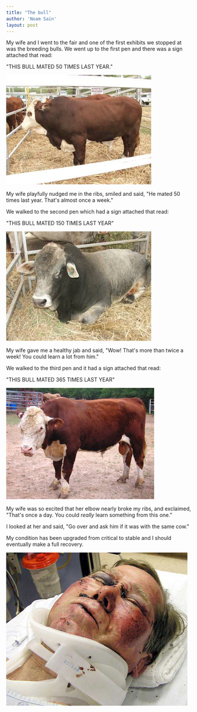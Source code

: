 ```yaml
---
title: "The bull"
author: 'Noam Sain'
layout: post
---
```


My wife and I went to the fair and one of the first exhibits we stopped at was the breeding bulls. We went up to the first pen and there was a sign attached that read:

"THIS BULL MATED 50 TIMES LAST YEAR."

![](/assets/2021/2021-07-bull1.jpg)

My wife playfully nudged me in the ribs, smiled and said, "He mated 50 times last year. That's almost once a week."

We walked to the second pen which had a sign attached that read:

"THIS BULL MATED 150 TIMES LAST YEAR"

![](/assets/2021/2021-07-bull2.jpg)

My wife gave me a healthy jab and said, "Wow! That's more than twice a week! You could learn a lot from him."

We walked to the third pen and it had a sign attached that read:

"THIS BULL MATED 365 TIMES LAST YEAR"

![](/assets/2021/2021-07-bull3.jpg)

My wife was so excited that her elbow nearly broke my ribs, and exclaimed, "That's once a day. You could *really* learn something from this one."

I looked at her and said, "Go over and ask him if it was with the same cow."

My condition has been upgraded from critical to stable and I should eventually make a full recovery.

![](/assets/2021/2021-07-bullsh.jpg)
